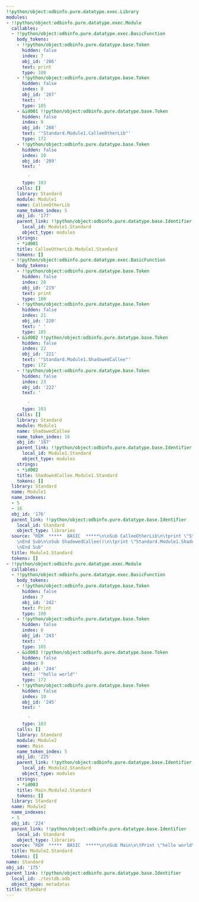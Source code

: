 ```yaml
---
!!python/object:odbinfo.pure.datatype.exec.Library
modules:
- !!python/object:odbinfo.pure.datatype.exec.Module
  callables:
  - !!python/object:odbinfo.pure.datatype.exec.BasicFunction
    body_tokens:
    - !!python/object:odbinfo.pure.datatype.base.Token
      hidden: false
      index: 7
      obj_id: '206'
      text: print
      type: 100
    - !!python/object:odbinfo.pure.datatype.base.Token
      hidden: false
      index: 8
      obj_id: '207'
      text: ' '
      type: 185
    - &id001 !!python/object:odbinfo.pure.datatype.base.Token
      hidden: false
      index: 9
      obj_id: '208'
      text: '"Standard.Module1.CalleeOtherLib"'
      type: 172
    - !!python/object:odbinfo.pure.datatype.base.Token
      hidden: false
      index: 10
      obj_id: '209'
      text: '

        '
      type: 183
    calls: []
    library: Standard
    module: Module1
    name: CalleeOtherLib
    name_token_index: 5
    obj_id: '177'
    parent_link: !!python/object:odbinfo.pure.datatype.base.Identifier
      local_id: Module1.Standard
      object_type: modules
    strings:
    - *id001
    title: CalleeOtherLib.Module1.Standard
    tokens: []
  - !!python/object:odbinfo.pure.datatype.exec.BasicFunction
    body_tokens:
    - !!python/object:odbinfo.pure.datatype.base.Token
      hidden: false
      index: 20
      obj_id: '219'
      text: print
      type: 100
    - !!python/object:odbinfo.pure.datatype.base.Token
      hidden: false
      index: 21
      obj_id: '220'
      text: ' '
      type: 185
    - &id002 !!python/object:odbinfo.pure.datatype.base.Token
      hidden: false
      index: 22
      obj_id: '221'
      text: '"Standard.Module1.ShadowedCallee"'
      type: 172
    - !!python/object:odbinfo.pure.datatype.base.Token
      hidden: false
      index: 23
      obj_id: '222'
      text: '

        '
      type: 183
    calls: []
    library: Standard
    module: Module1
    name: ShadowedCallee
    name_token_index: 16
    obj_id: '187'
    parent_link: !!python/object:odbinfo.pure.datatype.base.Identifier
      local_id: Module1.Standard
      object_type: modules
    strings:
    - *id002
    title: ShadowedCallee.Module1.Standard
    tokens: []
  library: Standard
  name: Module1
  name_indexes:
  - 5
  - 16
  obj_id: '176'
  parent_link: !!python/object:odbinfo.pure.datatype.base.Identifier
    local_id: Standard
    object_type: libraries
  source: "REM  *****  BASIC  *****\n\nSub CalleeOtherLib\n\tprint \"Standard.Module1.CalleeOtherLib\"\
    \nEnd Sub\n\nSub ShadowedCallee()\n\tprint \"Standard.Module1.ShadowedCallee\"\
    \nEnd Sub"
  title: Module1.Standard
  tokens: []
- !!python/object:odbinfo.pure.datatype.exec.Module
  callables:
  - !!python/object:odbinfo.pure.datatype.exec.BasicFunction
    body_tokens:
    - !!python/object:odbinfo.pure.datatype.base.Token
      hidden: false
      index: 7
      obj_id: '242'
      text: Print
      type: 100
    - !!python/object:odbinfo.pure.datatype.base.Token
      hidden: false
      index: 8
      obj_id: '243'
      text: ' '
      type: 185
    - &id003 !!python/object:odbinfo.pure.datatype.base.Token
      hidden: false
      index: 9
      obj_id: '244'
      text: '"hello world"'
      type: 172
    - !!python/object:odbinfo.pure.datatype.base.Token
      hidden: false
      index: 10
      obj_id: '245'
      text: '

        '
      type: 183
    calls: []
    library: Standard
    module: Module2
    name: Main
    name_token_index: 5
    obj_id: '225'
    parent_link: !!python/object:odbinfo.pure.datatype.base.Identifier
      local_id: Module2.Standard
      object_type: modules
    strings:
    - *id003
    title: Main.Module2.Standard
    tokens: []
  library: Standard
  name: Module2
  name_indexes:
  - 5
  obj_id: '224'
  parent_link: !!python/object:odbinfo.pure.datatype.base.Identifier
    local_id: Standard
    object_type: libraries
  source: "REM  *****  BASIC  *****\n\nSub Main\n\tPrint \"hello world\"\nEnd Sub"
  title: Module2.Standard
  tokens: []
name: Standard
obj_id: '175'
parent_link: !!python/object:odbinfo.pure.datatype.base.Identifier
  local_id: ./testdb.odb
  object_type: metadatas
title: Standard
---
```

